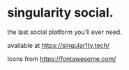 # singularity social.

the last social platform you'll ever need.

available at https://singular1ty.tech/

Icons from https://fontawesome.com/
